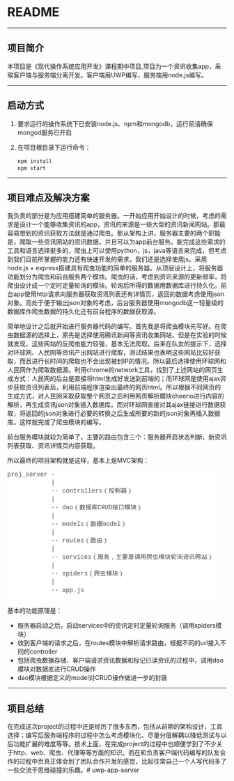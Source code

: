 # README

------

## 项目简介

本项目是《现代操作系统应用开发》课程期中项目,项目为一个资讯收集app，采取客户端与服务端分离开发。客户端用UWP编写，服务端用node.js编写。

------

## 启动方式

1. 要求运行的操作系统下已安装node.js、npm和mongodb，运行前请确保mongod服务已开启

2. 在项目根目录下运行命令：

      ```
      npm install
      npm start
      ```

------

## 项目难点及解决方案

我负责的部分是为应用搭建简单的服务器。一开始应用开始设计的时候，考虑的需求是设计一个能够收集资讯的app，资讯的来源是一些大型的资讯新闻网站。那最容易想到的资讯获取方法就是通过爬虫。那从架构上讲，服务器主要的两个职能是，爬取一些资讯网站的资讯数据，并且可以为app前台服务。能完成这些需求的工具和语言选择挺多的，爬虫上可以使用python，js，java等语言来完成，但考虑到我们目前所掌握的能力还有快速开发的需求，我们还是选择使用js。采用node.js + express搭建具有爬虫功能的简单的服务器。从顶层设计上，将服务器功能划分为爬虫和前台服务两个模块。爬虫的话，考虑到资讯来源的更新频率，将爬虫设计成一个定时定量轮询的模块。轮询后所得的数据用数据库进行持久化。前台app使用http请求向服务器获取资讯列表还有详情页，返回的数据考虑使用json对象。而处于便于输出json对象的考虑，后台服务器使用mongodb这一轻量级的数据库作爬虫数据的持久化还有前台程序的数据获取源。

简单地设计之后就开始进行服务器代码的编写。首先我是将爬虫模块先写好。在爬虫数据源的选择上，原先是选择使用腾讯新闻等资讯收集网站，但是在实验的时候就发现，这些网站的反爬虫能力较强，基本无法爬取。后来在队友的提示下，选择对环球网、人民网等资讯产出网站进行爬取，测试结果也表明这些网站比较好获取，而且进行长时间的爬取也不会出现被封IP的情况。所以最后选择使用环球网和人民网作为爬取数据源。利用chrome的network工具，找到了上述网站的网页生成方式：人民网的后台是直接将html生成好发送到前端的；而环球网是使用ajax异步获取资讯列表后，利用前端程序渲染出最终的网页html。所以根据不同网页的生成方式，对人民网采取获取整个网页之后利用网页解析模块cheerio进行内容的解析，再生成资讯json对象插入数据库。而对环球网直接对其ajax链接进行数据获取，将返回的json对象进行必要的转换之后生成所要的新的json对象再插入数据库。这样就完成了爬虫模块的编写。

前台服务模块就较为简单了，主要的路由包含三个：服务器开启状态判断、新资讯列表获取、资讯详情页内容获取。

所以最终的项目架构就是这样，基本上是MVC架构：

![项目架构](./项目架构.png)

基本的功能原理是：

- 服务器启动之后，启动services中的资讯定时定量轮询服务（调用spiders模块）
- 收到客户端的请求之后，在routes模块中解析请求路由，根据不同的url接入不同的controller
- 包括爬虫数据存储、客户端请求资讯数据和标记已读资讯的过程中，调用dao模块对数据库进行CRUD操作
- dao模块根据定义的model对CRUD操作做进一步的封装

------

## 项目总结

在完成这次project的过程中还是经历了很多东西，包括从前期的架构设计，工具选择；编写后服务端程序的过程中怎么考虑模块化、尽量分层解耦以降低测试与以后功能扩展的难度等等。技术上面，在完成project的过程中也顺便学到了不少关于http、web、爬虫、代理等等方面的知识。而在和负责客户端代码编写的队友合作的过程中页真正体会到了团队合作开发的感觉，比起往常自己一个人写代码多了一些交流于思维碰撞的乐趣。# uwp-app-server
